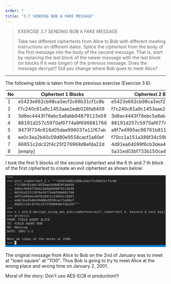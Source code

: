 ```yaml
---
order: 7
title: "3.7 SENDING BOB A FAKE MESSAGE"
---
```


> EXERCISE 3.7 SENDING BOB A FAKE MESSAGE
> 
> Take two different ciphertexts from Alice to Bob with different meeting instructions
> on different dates. Splice the ciphertext from the body of the first message into the 
> body of the second message. That is, start by replacing the last block of the newer message
> with the last block (or blocks if it was longer) of the previous message. Does the message 
> decrypt? Did you change where Bob goes to meet Alice? 

--------------------------------

The following table is taken from the previous exercise (Exercise 3.6): 

No | Ciphertext 1 Blocks | Ciphertext 2 Blocks
---|--------------------|---------------------
1| e5423e662cb98ca3ecf2c66b31cf1c8b | e5423e662cb98ca3ecf2c66b31cf1c8b
2| f7c240c61a9c1453aae2edb028fa8459 | f7c240c61a9c1453aae2edb028fa8459
3| 3d6ec4443f76ebc5a8abb94879113e58 | 3d6ec4443f76ebc5a8abb94879113e58
4| 88191d257c5970af6774a9f696681766 | 88191d257c5970af6774a9f696681766
5| 9473f734c616d05dae998037a11f67ab | a9f7e4995ec96761b811c24953c19907
6| ee0c3ea2b40c09d80e9558cacf1a60ef | f70cc1a151a388f34c59b7b83ae0fb08
7| 66651c2dc32f4c25f276968d8efda22d | 4d91ea64099f6cb3dea4d1c0edcab02f
8| [empty]                          | 5a31ed03bf733b150ca46118d8fd8e95

I took the first $5$ blocks of the second ciphertext and the $6$ th and $7$ th block 
of the first ciphertext to create an evil ciphertext as shown below: 

<img src="ex3_7_fig1.png">

The original message from Alice to Bob on the 2nd of January was to meet 
at "town square" at "1130". Thus Bob is going to try to meet Alice at the 
wrong place and wrong time on January 2, 2001. 

Moral of the story: Don't use AES-ECB in production!!!